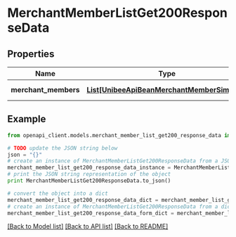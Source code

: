 # MerchantMemberListGet200ResponseData


## Properties

Name | Type | Description | Notes
------------ | ------------- | ------------- | -------------
**merchant_members** | [**List[UnibeeApiBeanMerchantMemberSimplify]**](UnibeeApiBeanMerchantMemberSimplify.md) | Merchant Members | [optional] 

## Example

```python
from openapi_client.models.merchant_member_list_get200_response_data import MerchantMemberListGet200ResponseData

# TODO update the JSON string below
json = "{}"
# create an instance of MerchantMemberListGet200ResponseData from a JSON string
merchant_member_list_get200_response_data_instance = MerchantMemberListGet200ResponseData.from_json(json)
# print the JSON string representation of the object
print MerchantMemberListGet200ResponseData.to_json()

# convert the object into a dict
merchant_member_list_get200_response_data_dict = merchant_member_list_get200_response_data_instance.to_dict()
# create an instance of MerchantMemberListGet200ResponseData from a dict
merchant_member_list_get200_response_data_form_dict = merchant_member_list_get200_response_data.from_dict(merchant_member_list_get200_response_data_dict)
```
[[Back to Model list]](../README.md#documentation-for-models) [[Back to API list]](../README.md#documentation-for-api-endpoints) [[Back to README]](../README.md)


